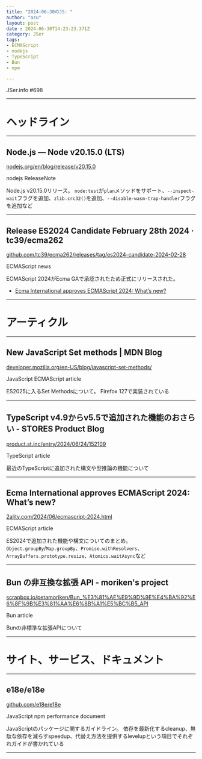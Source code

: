 ```yaml
---
title: "2024-06-30のJS: "
author: "azu"
layout: post
date : 2024-06-30T14:23:23.371Z
category: JSer
tags:
- ECMAScript
- nodejs
- TypeScript
- Bun
- npm

---
```


JSer.info #698

----

<h1 class="site-genre">ヘッドライン</h1>

----

## Node.js — Node v20.15.0 (LTS)
[nodejs.org/en/blog/release/v20.15.0](https://nodejs.org/en/blog/release/v20.15.0 "Node.js — Node v20.15.0 (LTS)")
<p class="jser-tags jser-tag-icon"><span class="jser-tag">nodejs</span> <span class="jser-tag">ReleaseNote</span></p>

Node.js v20.15.0リリース。
`node:test`が`plan`メソッドをサポート、`--inspect-wait`フラグを追加、`zlib.crc32()`を追加、`--disable-wasm-trap-handler`フラグを追加など


----

## Release ES2024 Candidate February 28th 2024 · tc39/ecma262
[github.com/tc39/ecma262/releases/tag/es2024-candidate-2024-02-28](https://github.com/tc39/ecma262/releases/tag/es2024-candidate-2024-02-28 "Release ES2024 Candidate February 28th 2024 · tc39/ecma262")
<p class="jser-tags jser-tag-icon"><span class="jser-tag">ECMAScript</span> <span class="jser-tag">news</span></p>

ECMAScript 2024がEcma GAで承認されたため正式にリリースされた。

- [Ecma International approves ECMAScript 2024: What’s new?](https://2ality.com/2024/06/ecmascript-2024.html "Ecma International approves ECMAScript 2024: What’s new?")

----
<h1 class="site-genre">アーティクル</h1>

----

## New JavaScript Set methods | MDN Blog
[developer.mozilla.org/en-US/blog/javascript-set-methods/](https://developer.mozilla.org/en-US/blog/javascript-set-methods/ "New JavaScript Set methods | MDN Blog")
<p class="jser-tags jser-tag-icon"><span class="jser-tag">JavaScript</span> <span class="jser-tag">ECMAScript</span> <span class="jser-tag">article</span></p>

ES2025に入るSet Methodsについて。
Firefox 127で実装されている


----

## TypeScript v4.9からv5.5で追加された機能のおさらい - STORES Product Blog
[product.st.inc/entry/2024/06/24/152109](https://product.st.inc/entry/2024/06/24/152109 "TypeScript v4.9からv5.5で追加された機能のおさらい - STORES Product Blog")
<p class="jser-tags jser-tag-icon"><span class="jser-tag">TypeScript</span> <span class="jser-tag">article</span></p>

最近のTypeScriptに追加された構文や型推論の機能について


----

## Ecma International approves ECMAScript 2024: What’s new?
[2ality.com/2024/06/ecmascript-2024.html](https://2ality.com/2024/06/ecmascript-2024.html "Ecma International approves ECMAScript 2024: What’s new?")
<p class="jser-tags jser-tag-icon"><span class="jser-tag">ECMAScript</span> <span class="jser-tag">article</span></p>

ES2024で追加された機能や構文についてのまとめ。
`Object.groupBy`/`Map.groupBy`、`Promise.withResolvers`、`ArrayBuffers.prototype.resize`、`Atomics.waitAsync`など


----

## Bun の非互換な拡張 API - moriken&#039;s project
[scrapbox.io/petamoriken/Bun\_%E3%81%AE%E9%9D%9E%E4%BA%92%E6%8F%9B%E3%81%AA%E6%8B%A1%E5%BC%B5\_API](https://scrapbox.io/petamoriken/Bun_%E3%81%AE%E9%9D%9E%E4%BA%92%E6%8F%9B%E3%81%AA%E6%8B%A1%E5%BC%B5_API "Bun の非互換な拡張 API - moriken&#039;s project")
<p class="jser-tags jser-tag-icon"><span class="jser-tag">Bun</span> <span class="jser-tag">article</span></p>

Bunの非標準な拡張APIについて


----
<h1 class="site-genre">サイト、サービス、ドキュメント</h1>

----

## e18e/e18e
[github.com/e18e/e18e](https://github.com/e18e/e18e "e18e/e18e")
<p class="jser-tags jser-tag-icon"><span class="jser-tag">JavaScript</span> <span class="jser-tag">npm</span> <span class="jser-tag">performance</span> <span class="jser-tag">document</span></p>

JavaScriptのパッケージに関するガイドライン。
依存を最新化するcleanup、無駄な依存を減らすspeedup、代替え方法を提供するlevelupという項目でそれぞれガイドが書かれている


----

